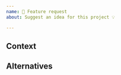 ```yaml
---
name: 🚀 Feature request
about: Suggest an idea for this project 💡

---
```


## Context
<!--
Please let us know what you are trying to do and how you would want to do it differently?
Is it something you currently cannot do?
Is this related to an issue/problem?
-->

## Alternatives
<!--
Can you achieve the same result doing it in an alternative way?
Is the alternative considerable?
-->
